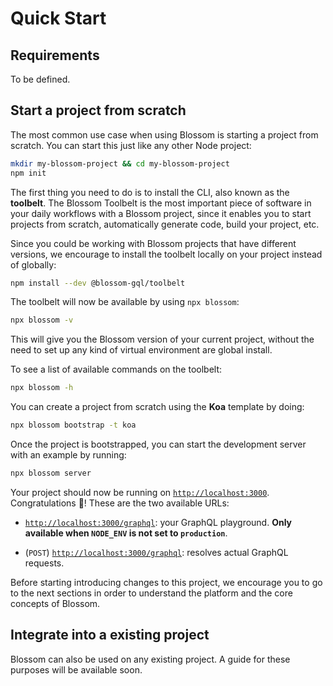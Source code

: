 # Quick Start

## Requirements

To be defined.

## Start a project from scratch

The most common use case when using Blossom is starting a project from scratch. You can start this just like any other Node project:

```bash
mkdir my-blossom-project && cd my-blossom-project
npm init
```

The first thing you need to do is to install the CLI, also known as the **toolbelt**. The Blossom Toolbelt is the most important piece of software in your daily workflows with a Blossom project, since it enables you to start projects from scratch, automatically generate code, build your project, etc.

Since you could be working with Blossom projects that have different versions, we encourage to install the toolbelt locally on your project instead of globally:

```bash
npm install --dev @blossom-gql/toolbelt
```

The toolbelt will now be available by using `npx blossom`:

```bash
npx blossom -v
```

This will give you the Blossom version of your current project, without the need to set up any kind of virtual environment are global install.

To see a list of available commands on the toolbelt:

```bash
npx blossom -h
```

You can create a project from scratch using the **Koa** template by doing:

```bash
npx blossom bootstrap -t koa
```

Once the project is bootstrapped, you can start the development server with an example by running:

```bash
npx blossom server
```

Your project should now be running on [`http://localhost:3000`](http://localhost:3000). Congratulations 🎉! These are the two available URLs:

- [`http://localhost:3000/graphql`](http://localhost:3000/graphql): your GraphQL playground. **Only available when `NODE_ENV` is not set to `production`**.

- (`POST`) [`http://localhost:3000/graphql`](http://localhost:3000/graphql): resolves actual GraphQL requests.

Before starting introducing changes to this project, we encourage you to go to the next sections in order to understand the platform and the core concepts of Blossom.

## Integrate into a existing project

Blossom can also be used on any existing project. A guide for these purposes will be available soon.
